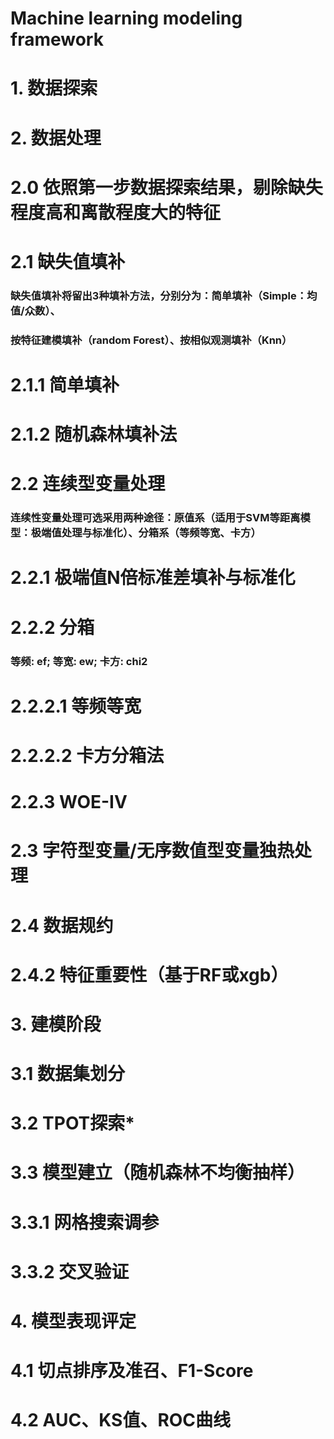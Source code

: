 # Machine learning modeling framework

# 1. 数据探索


# 2. 数据处理 
# 2.0 依照第一步数据探索结果，剔除缺失程度高和离散程度大的特征
    
# 2.1 缺失值填补 
### 缺失值填补将留出3种填补方法，分别分为：简单填补（Simple：均值/众数）、
### 按特征建模填补（random Forest）、按相似观测填补（Knn）

# 2.1.1 简单填补
# 2.1.2 随机森林填补法

# 2.2 连续型变量处理
### 连续性变量处理可选采用两种途径：原值系（适用于SVM等距离模型：极端值处理与标准化）、分箱系（等频等宽、卡方）

# 2.2.1 极端值N倍标准差填补与标准化

# 2.2.2 分箱
### 等频: ef; 等宽: ew; 卡方: chi2
# 2.2.2.1 等频等宽
# 2.2.2.2 卡方分箱法

# 2.2.3 WOE-IV

# 2.3 字符型变量/无序数值型变量独热处理

# 2.4 数据规约
# 2.4.2 特征重要性（基于RF或xgb）


# 3. 建模阶段
# 3.1 数据集划分
# 3.2 TPOT探索*
# 3.3 模型建立（随机森林不均衡抽样）
# 3.3.1 网格搜索调参
# 3.3.2 交叉验证

# 4. 模型表现评定

# 4.1 切点排序及准召、F1-Score
# 4.2 AUC、KS值、ROC曲线
